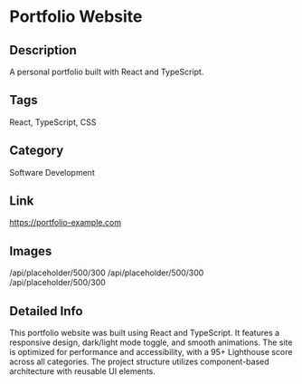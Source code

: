 # Portfolio Website

## Description
A personal portfolio built with React and TypeScript.

## Tags
React, TypeScript, CSS

## Category
Software Development

## Link
https://portfolio-example.com

## Images
/api/placeholder/500/300
/api/placeholder/500/300
/api/placeholder/500/300

## Detailed Info
This portfolio website was built using React and TypeScript. It features a responsive design, dark/light mode toggle, and smooth animations. The site is optimized for performance and accessibility, with a 95+ Lighthouse score across all categories. The project structure utilizes component-based architecture with reusable UI elements.